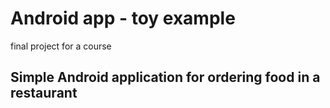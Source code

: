 # Android app - toy example
final project for a course
## Simple Android application for ordering food in a restaurant

